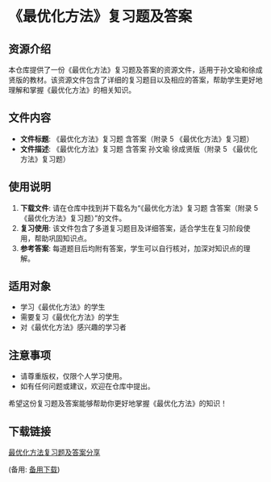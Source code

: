 # 《最优化方法》复习题及答案

## 资源介绍

本仓库提供了一份《最优化方法》复习题及答案的资源文件，适用于孙文瑜和徐成贤版的教材。该资源文件包含了详细的复习题目以及相应的答案，帮助学生更好地理解和掌握《最优化方法》的相关知识。

## 文件内容

- **文件标题**: 《最优化方法》复习题 含答案（附录 5 《最优化方法》复习题）
- **文件描述**: 《最优化方法》复习题 含答案  孙文瑜 徐成贤版（附录 5 《最优化方法》复习题）

## 使用说明

1. **下载文件**: 请在仓库中找到并下载名为“《最优化方法》复习题 含答案（附录 5 《最优化方法》复习题）”的文件。
2. **复习使用**: 该文件包含了多道复习题目及详细答案，适合学生在复习阶段使用，帮助巩固知识点。
3. **参考答案**: 每道题目后均附有答案，学生可以自行核对，加深对知识点的理解。

## 适用对象

- 学习《最优化方法》的学生
- 需要复习《最优化方法》的学生
- 对《最优化方法》感兴趣的学习者

## 注意事项

- 请尊重版权，仅限个人学习使用。
- 如有任何问题或建议，欢迎在仓库中提出。

希望这份复习题及答案能够帮助你更好地掌握《最优化方法》的知识！

## 下载链接
[最优化方法复习题及答案分享](https://pan.quark.cn/s/37586b48fc32) 

(备用: [备用下载](https://pan.baidu.com/s/1j-FZHYWBok7grxA17bjBZQ?pwd=1234))
